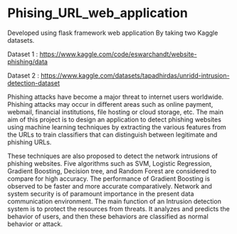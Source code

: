 # Phising_URL_web_application
Developed using flask framework web application 
By taking two Kaggle datasets.

Dataset 1 : https://www.kaggle.com/code/eswarchandt/website-phishing/data

Dataset 2 : https://www.kaggle.com/datasets/tapadhirdas/unridd-intrusion-detection-dataset

Phishing attacks have become a major threat to internet users worldwide. Phishing attacks may occur in different areas
such as online payment, webmail, financial institutions, file hosting or cloud storage, etc. The main aim of this project is
to design an application to detect phishing websites using machine learning techniques by extracting the various features
from the URLs to train classifiers that can distinguish between legitimate and phishing URLs.

These techniques are also proposed to detect the network intrusions of phishing websites. Five algorithms such as SVM,
Logistic Regression, Gradient Boosting, Decision tree, and Random Forest are considered to compare for high accuracy.
The performance of Gradient Boosting is observed to be faster and more accurate comparatively. Network and system
security is of paramount importance in the present data communication environment. The main function of an Intrusion
detection system is to protect the resources from threats. It analyzes and predicts the behavior of users, and then these
behaviors are classified as normal behavior or attack.

